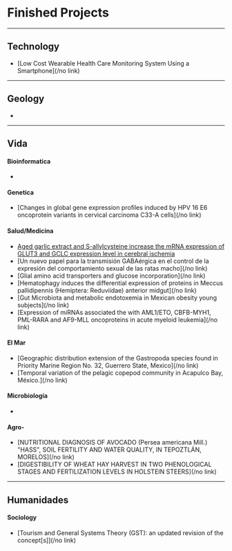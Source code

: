 # Finished Projects

---

## Technology

* [Low Cost Wearable Health Care Monitoring System Using a Smartphone](/no link)

---

## Geology

* 
---

## Vida

#### Bioinformatica

* 
#### Genetica

* [Changes in global gene expression profiles induced by HPV 16 E6 oncoprotein variants in cervical carcinoma C33-A cells](/no link)

#### Salud/Medicina

* [Aged garlic extract and S-allylcysteine increase the mRNA expression of GLUT3 and GCLC expression level in cerebral ischemia](/..)
* [Un nuevo papel para la transmisión GABAérgica en el control de la expresión del comportamiento sexual de las ratas macho](/no link)
* [Glial amino acid transporters and glucose incorporation](/no link)
* [Hematophagy induces the differential expression of proteins in Meccus pallidipennis \(Hemiptera: Reduviidae\) anterior midgut](/no link)
* [Gut Microbiota and metabolic endotoxemia in Mexican obesity young subjects](/no link)
* [Expression of miRNAs associated the with AML1/ETO, CBFB-MYH1, PML-RARA and AF9-MLL oncoproteins in acute myeloid leukemia](/no link)

#### El Mar

* [Geographic distribution extension of the Gastropoda species found in Priority Marine Region No. 32, Guerrero State, Mexico](/no link)
* [Temporal variation of the pelagic copepod community in Acapulco Bay, México.](/no link)

#### Microbiología

* 
#### Agro-

* [NUTRITIONAL DIAGNOSIS OF AVOCADO \(Persea americana Mill.\) "HASS", SOIL FERTILITY AND WATER QUALITY, IN TEPOZTLÁN, MORELOS](/no link)
* [DIGESTIBILITY OF WHEAT HAY HARVEST IN TWO PHENOLOGICAL STAGES AND FERTILIZATION LEVELS IN HOLSTEIN STEERS](/no link)

---

## Humanidades

#### Sociology

* [Tourism and General Systems Theory \(GST\): an updated revision of the concept\[s\]](/no link)
